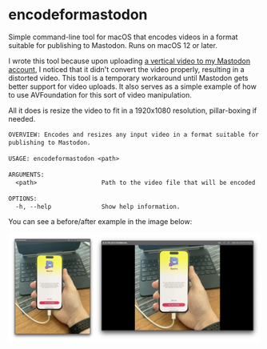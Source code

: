 # encodeformastodon

Simple command-line tool for macOS that encodes videos in a format suitable for publishing to Mastodon. Runs on macOS 12 or later.

I wrote this tool because upon uploading [a vertical video to my Mastodon account](https://mastodon.social/@_inside/109540102047492623), I noticed that it didn't convert the video properly, resulting in a distorted video.
This tool is a temporary workaround until Mastodon gets better support for video uploads. It also serves as a simple example of how to use AVFoundation for this sort of video manipulation.

All it does is resize the video to fit in a 1920x1080 resolution, pillar-boxing if needed.

```
OVERVIEW: Encodes and resizes any input video in a format suitable for
publishing to Mastodon.

USAGE: encodeformastodon <path>

ARGUMENTS:
  <path>                  Path to the video file that will be encoded

OPTIONS:
  -h, --help              Show help information.
```

You can see a before/after example in the image below:

![example](./example.png)
